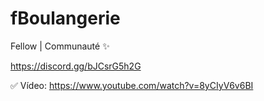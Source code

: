 # fBoulangerie

Fellow | Communauté ✨

https://discord.gg/bJCsrG5h2G

✅ Vídeo: https://www.youtube.com/watch?v=8yCIyV6v6BI
